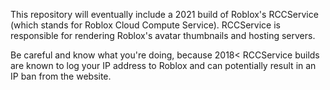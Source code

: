 This repository will eventually include a 2021 build of Roblox's RCCService (which stands for Roblox Cloud Compute Service). RCCService is responsible for rendering Roblox's avatar thumbnails and hosting servers.

Be careful and know what you're doing, because 2018< RCCService builds are known to log your IP address to Roblox and can potentially result in an IP ban from the website.
